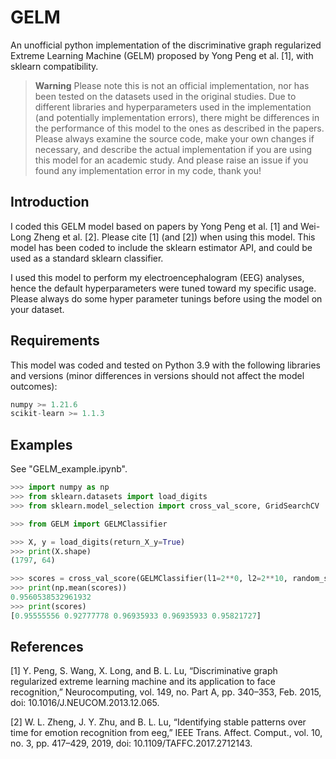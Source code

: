 # GELM
 An unofficial python implementation of the discriminative graph regularized Extreme Learning Machine (GELM) proposed by Yong Peng et al. [1], with sklearn compatibility.
 
> **Warning**
> Please note this is not an official implementation, nor has been tested on the datasets used in the original studies. Due to different libraries and hyperparameters used in the implementation (and potentially implementation errors), there might be differences in the performance of this model to the ones as described in the papers. Please always examine the source code, make your own changes if necessary, and describe the actual implementation if you are using this model for an academic study. And please raise an issue if you found any implementation error in my code, thank you!

## Introduction

I coded this GELM model based on papers by Yong Peng et al. [1] and Wei-Long Zheng et al. [2]. Please cite [1] (and [2]) when using this model. This model has been coded to include the sklearn estimator API, and could be used as a standard sklearn classifier.

I used this model to perform my electroencephalogram (EEG) analyses, hence the default hyperparameters were tuned toward my specific usage. Please always do some hyper parameter tunings before using the model on your dataset.

## Requirements
This model was coded and tested on Python 3.9 with the following libraries and versions (minor differences in versions should not affect the model outcomes):

```Python
numpy >= 1.21.6
scikit-learn >= 1.1.3
```

## Examples

See "GELM_example.ipynb".

```Python
>>> import numpy as np
>>> from sklearn.datasets import load_digits
>>> from sklearn.model_selection import cross_val_score, GridSearchCV

>>> from GELM import GELMClassifier

>>> X, y = load_digits(return_X_y=True)
>>> print(X.shape)
(1797, 64)

>>> scores = cross_val_score(GELMClassifier(l1=2**0, l2=2**10, random_state=42), X, y)
>>> print(np.mean(scores))
0.9560538532961932
>>> print(scores)
[0.95555556 0.92777778 0.96935933 0.96935933 0.95821727]
```

## References
[1] Y. Peng, S. Wang, X. Long, and B. L. Lu, “Discriminative graph regularized extreme learning machine and its application to face recognition,” Neurocomputing, vol. 149, no. Part A, pp. 340–353, Feb. 2015, doi: 10.1016/J.NEUCOM.2013.12.065.

[2] W. L. Zheng, J. Y. Zhu, and B. L. Lu, “Identifying stable patterns over time for emotion recognition from eeg,” IEEE Trans. Affect. Comput., vol. 10, no. 3, pp. 417–429, 2019, doi: 10.1109/TAFFC.2017.2712143.
